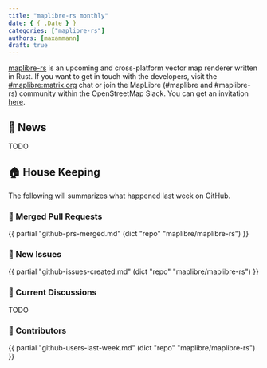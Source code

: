 ```yaml
---
title: "maplibre-rs monthly"
date: { { .Date } }
categories: ["maplibre-rs"]
authors: [maxammann]
draft: true
---
```


[maplibre-rs](https://github.com/maplibre/maplibre-rs) is an upcoming and cross-platform vector map renderer written in Rust.
If you want to get in touch with the developers, visit the [#maplibre:matrix.org](https://matrix.to/#/#mapr:matrix.org) chat or join the MapLibre (#maplibre and #maplibre-rs) community within the OpenStreetMap Slack. You can get an invitation [here](https://slack.openstreetmap.us).

## 📰 News

TODO

## 🏠 House Keeping

The following will summarizes what happened last week on GitHub.

### 🎁 Merged Pull Requests

{{ partial "github-prs-merged.md" (dict "repo" "maplibre/maplibre-rs")  }}

### 🎁 New Issues

{{ partial "github-issues-created.md" (dict "repo" "maplibre/maplibre-rs")  }}

### 🧵 Current Discussions

TODO

### 👋 Contributors

{{ partial "github-users-last-week.md" (dict "repo" "maplibre/maplibre-rs")  }}
